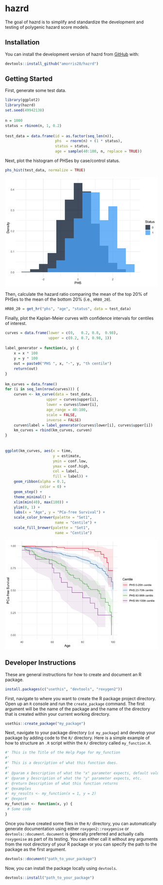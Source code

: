 hazrd
================

The goal of hazrd is to simplify and standardize the development and
testing of polygenic hazard score models.

## Installation

You can install the development version of hazrd from
[GitHub](https://github.com/) with:

``` r
devtools::install_github("amorris28/hazrd")
```

## Getting Started

First, generate some test data.

``` r
library(ggplot2)
library(hazrd)
set.seed(49942138)

n = 1000
status = rbinom(n, 1, 0.2)

test_data = data.frame(id = as.factor(seq_len(n)),
                       phs  = rnorm(n) + (1 * status),
                       status = status,
                       age = sample(40:100, n, replace = TRUE))
```

Next, plot the histogram of PHSes by case/control status.

``` r
phs_hist(test_data, normalize = TRUE)
```

![](README_files/figure-gfm/phs_hist-1.png)<!-- -->

Then, calculate the hazard ratio comparing the mean of the top 20% of
PHSes to the mean of the bottom 20% (i.e., `HR80_20`).

``` r
HR80_20 = get_hr("phs", "age", "status", data = test_data)
```

Finally, plot the Kaplan-Meier curves with confidence intervals for
centiles of interest.

``` r
curves = data.frame(lower = c(0,   0.2, 0.8,  0.98),
                    upper = c(0.2, 0.7, 0.98, 1))

label_generator = function(x, y) {
    x = x * 100
    y = y * 100
    out = paste0("PHS ", x, "-", y, "th centile")
    return(out)
}

km_curves = data.frame()
for (i in seq_len(nrow(curves))) {
    curven <- km_curve(data = test_data, 
                   upper = curves$upper[i], 
                   lower = curves$lower[i], 
                   age_range = 40:100, 
                   scale = FALSE, 
                   inverse = FALSE)
    curven$label = label_generator(curves$lower[i], curves$upper[i])
    km_curves = rbind(km_curves, curven)
}


ggplot(km_curves, aes(x = time, 
                      y = estimate,
                      ymin = conf.low,
                      ymax = conf.high,
                      col = label,
                      fill = label)) +
    geom_ribbon(alpha = 0.1,
                color = 0) +
    geom_step() +
    theme_minimal() +
    xlim(min(40), max(100)) + 
    ylim(0, 1) +
    labs(x = "Age", y = "PCa-free Survival") +
    scale_color_brewer(palette = "Set1",
                       name = "Centile") +
    scale_fill_brewer(palette = "Set1",
                       name = "Centile")
```

![](README_files/figure-gfm/km_curve-1.png)<!-- -->

## Developer Instructions

These are general instructions for how to create and document an R
package.

``` r
install.packages(c("usethis", "devtools", "roxygen2"))
```

First, navigate to where you want to create the R package project
directory. Open up an `R` console and run the `create_package` command.
The first argument will be the name of the package and the name of the
directory that is created within your current working directory.

``` r
usethis::create_package("my_package")
```

Next, navigate to your package directory (`cd my_package`) and develop
your package by adding code to the `R/` directory. Here is a simple
example of how to structure an `.R` script within the `R/` directory
called `my_function.R`.

``` r
#' This is the Title of the Help Page for my_function
#'
#' This is a description of what this function does.
#'
#' @param x Description of what the "x" parameter expects, default value, whether it is optional
#' @param y Description of what the "y" parameter expects, etc.
#' @return Description of what this function returns
#' @examples
#' my_results <- my_function(x = 1, y = 2)
#' @export
my_function <- function(x, y) {
 # Some code
}
```

Once you have created some files in the `R/` directory, you can
automatically generate documentation using either `roxygen2::roxygenise`
or `devtools::document`. `document` is generally preferred and actually
calls `roxygenise` as part of its testing. You can either call it
without any arguments from the root directory of your R package or you
can specify the path to the package as the first argument.

``` r
devtools::document("path_to_your_package")
```

Now, you can install the package locally using `devtools`.

``` r
devtools::install("path_to_your_package")
```
